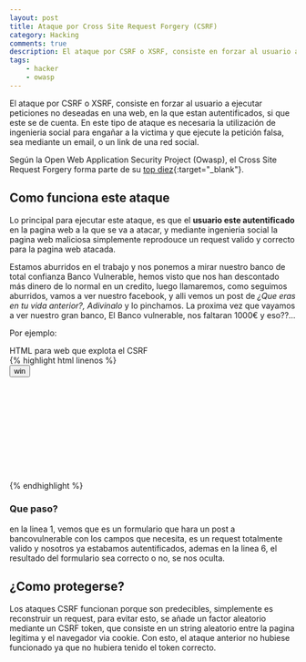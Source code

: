 ```yaml
---
layout: post
title: Ataque por Cross Site Request Forgery (CSRF)
category: Hacking
comments: true
description: El ataque por CSRF o XSRF, consiste en forzar al usuario a ejecutar peticiones no deseadas en una web, en la que estan autentificados, si que este se de cuenta. En este tipo de ataque es necesaria la utilización de ingenieria social para engañar a la victima y que ejecute la petición falsa, sea mediante un email, o un link de una red social.
tags:   
    - hacker
    - owasp
---
```


El ataque por CSRF o XSRF, consiste en forzar al usuario a ejecutar peticiones no deseadas en una web, en la que estan autentificados, si que este se de cuenta. En este tipo de ataque es necesaria la utilización de ingenieria social para engañar a la victima y que ejecute la petición falsa, sea mediante un email, o un link de una red social.

Según la Open Web Application Security Project (Owasp), el Cross Site Request Forgery forma parte de su [top diez](https://www.owasp.org/index.php/Top_10_2007-Cross_Site_Request_Forgery){:target="_blank"}. 

## Como funciona este ataque

Lo principal para ejecutar este ataque, es que el __usuario este autentificado__ en la pagina web a la que se va a atacar, y mediante ingenieria social la pagina web maliciosa simplemente reprodouce un request valido y correcto para la pagina web atacada.

Estamos aburridos en el trabajo y nos ponemos a mirar nuestro banco de total confianza Banco Vulnerable, hemos visto que nos han descontado más dinero de lo normal en un credito, luego llamaremos, como seguimos aburridos, vamos a ver nuestro facebook, y alli vemos un post de *¿Que eras en tu vida anterior?, Adivinalo* y lo pinchamos. La proxima vez que vayamos a ver nuestro gran banco, El Banco vulnerable, nos faltaran 1000€ y eso??...

Por ejemplo:

<div class="env-header">HTML para web que explota el CSRF</div>
{% highlight html linenos %}

<form action="http://bancoVulnerable.com" method="post" target="csrfFrame">
    <input type="hidden" name="AccountDest" value="00000-303232"/>
    <input type="hidden" name="Money" value="1000"/>
    <input type="submit" value="win" onclick="alert('En tu vida anterior fuistes un caballero de la mesa redonda')"/>
</form>
<iframe name="csrfFrame" style="visibility: hidden"></iframe>

{% endhighlight %}

### Que paso?

en la linea 1, vemos que es un formulario que hara un post a bancovulnerable con los campos que necesita, es un request totalmente valido y nosotros ya estabamos autentificados, ademas en la linea 6, el resultado del formulario sea correcto o no, se nos oculta.

## ¿Como protegerse?

Los ataques CSRF funcionan porque son predecibles, simplemente es reconstruir un request, para evitar esto, se añade un factor aleatorio mediante un CSRF token, que consiste en un string aleatorio entre la pagina legitima y el navegador via cookie.
Con esto, el ataque anterior no hubiese funcionado ya que no hubiera tenido el token correcto.



